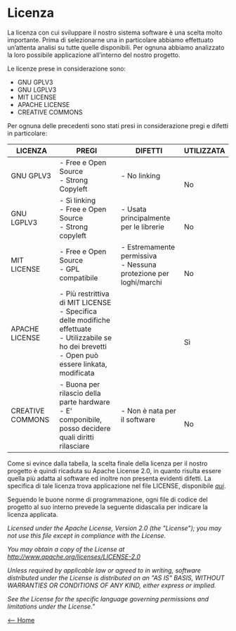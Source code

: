 # Licenza
La licenza con cui sviluppare il nostro sistema software è una scelta molto importante. Prima di selezionarne una in particolare abbiamo effettuato un’attenta analisi su tutte quelle disponibili. 
Per ognuna abbiamo analizzato la loro possibile applicazione all’interno del nostro progetto. 

Le licenze prese in considerazione sono:
- GNU GPLV3
- GNU LGPLV3
- MIT LICENSE
- APACHE LICENSE
- CREATIVE COMMONS

Per ognuna delle precedenti sono stati presi in considerazione pregi e difetti in particolare:

| LICENZA          | PREGI                                                                                                                                                    | DIFETTI                                                            | UTILIZZATA |
|------------------|----------------------------------------------------------------------------------------------------------------------------------------------------------|--------------------------------------------------------------------|------------|
| GNU GPLV3        | - Free e Open Source<br>- Strong Copyleft                                                                                                                | - No linking                                                       | <br><br>No |
| GNU LGPLV3       | - Sì linking<br>- Free e Open Source<br>- Strong copyleft                                                                                                | - Usata principalmente per le librerie                             | <br><br>No |
| MIT LICENSE      | - Free e Open Source<br>- GPL compatibile                                                                                                                | - Estremamente permissiva<br>- Nessuna protezione per loghi/marchi | <br><br>No |
| APACHE LICENSE   | - Più restrittiva di MIT LICENSE<br>- Specifica delle modifiche effettuate<br>- Utilizzabile se ho dei brevetti<br>- Open può essere linkata, modificata |                                                                    | <br><br>Sì |
| CREATIVE COMMONS | - Buona per rilascio della parte hardware<br>- E' componibile, posso decidere quali diritti rilasciare                                                   | - Non è nata per il software                                       | <br><br>No |

Come si evince dalla tabella, la scelta finale della licenza per il nostro progetto è quindi ricaduta su Apache License 2.0, in quanto risulta essere quella più adatta al software ed inoltre non presenta evidenti difetti. 
La specifica di tale licenza trova applicazione nel file LICENSE, disponibile [*qui*](https://github.com/enrignagna/PervasiveHealthcare/blob/main/LICENSE). 

Seguendo le buone norme di programmazione, ogni file di codice del progetto al suo interno prevede la seguente didascalia per indicare la licenza applicata.

*Licensed under the Apache License, Version 2.0 (the "License");
you may not use this file except in compliance with the License.*


*You may obtain a copy of the License at http://www.apache.org/licenses/LICENSE-2.0*


*Unless required by applicable law or agreed to in writing, software distributed under the License is distributed on an 
"AS IS" BASIS, WITHOUT WARRANTIES OR CONDITIONS OF ANY KIND,
either express or implied.*

*See the License for the specific language governing permissions and limitations under the License."*

[<-- Home](../README.md)